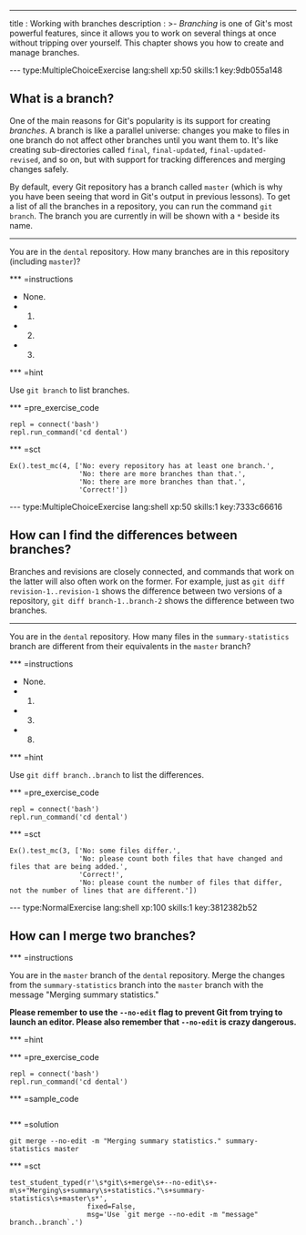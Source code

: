 ---
title       : Working with branches
description : >-
  *Branching* is one of Git's most powerful features, since it allows
  you to work on several things at once without tripping over
  yourself.  This chapter shows you how to create and manage branches.

--- type:MultipleChoiceExercise lang:shell xp:50 skills:1 key:9db055a148
## What is a branch?

One of the main reasons for Git's popularity is its support for creating *branches*.
A branch is like a parallel universe:
changes you make to files in one branch do not affect other branches until you want them to.
It's like creating sub-directories called `final`, `final-updated`, `final-updated-revised`, and so on,
but with support for tracking differences and merging changes safely.

By default,
every Git repository has a branch called `master`
(which is why you have been seeing that word in Git's output in previous lessons).
To get a list of all the branches in a repository,
you can run the command `git branch`.
The branch you are currently in will be shown with a `*` beside its name.

<hr>

You are in the `dental` repository.
How many branches are in this repository (including `master`)?

*** =instructions
- None.
- 1.
- 2.
- 3.

*** =hint

Use `git branch` to list branches.

*** =pre_exercise_code
```{shell}
repl = connect('bash')
repl.run_command('cd dental')
```

*** =sct
```{python}
Ex().test_mc(4, ['No: every repository has at least one branch.',
                 'No: there are more branches than that.',
                 'No: there are more branches than that.',
                 'Correct!'])
```

<!-- -------------------------------------------------------------------------------- -->

--- type:MultipleChoiceExercise lang:shell xp:50 skills:1 key:7333c66616
## How can I find the differences between branches?

Branches and revisions are closely connected,
and commands that work on the latter will also often work on the former.
For example,
just as `git diff revision-1..revision-1` shows the difference between two versions of a repository,
`git diff branch-1..branch-2` shows the difference between two branches.

<hr>

You are in the `dental` repository.
How many files in the `summary-statistics` branch
are different from their equivalents in the `master` branch?

*** =instructions
- None.
- 1.
- 3.
- 8.

*** =hint

Use `git diff branch..branch` to list the differences.

*** =pre_exercise_code
```{shell}
repl = connect('bash')
repl.run_command('cd dental')
```

*** =sct
```{python}
Ex().test_mc(3, ['No: some files differ.',
                 'No: please count both files that have changed and files that are being added.',
                 'Correct!',
                 'No: please count the number of files that differ, not the number of lines that are different.'])
```

<!-- -------------------------------------------------------------------------------- -->

--- type:NormalExercise lang:shell xp:100 skills:1 key:3812382b52
## How can I merge two branches?

*** =instructions

You are in the `master` branch of the `dental` repository.
Merge the changes from the `summary-statistics` branch into the `master` branch with the message "Merging summary statistics."

**Please remember to use the `--no-edit` flag to prevent Git from trying to launch an editor.
Please also remember that `--no-edit` is crazy dangerous.**

*** =hint

*** =pre_exercise_code
```{shell}
repl = connect('bash')
repl.run_command('cd dental')
```

*** =sample_code
```{shell}

```

*** =solution
```{shell}
git merge --no-edit -m "Merging summary statistics." summary-statistics master
```

*** =sct
```{python}
test_student_typed(r'\s*git\s+merge\s+--no-edit\s+-m\s+"Merging\s+summary\s+statistics."\s+summary-statistics\s+master\s*',
                   fixed=False,
                   msg='Use `git merge --no-edit -m "message" branch..branch`.')
```

